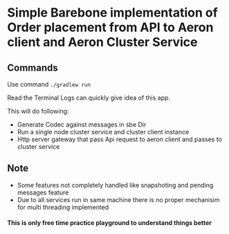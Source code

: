 # Simple Barebone implementation of Order placement from API to Aeron client and Aeron Cluster Service

## Commands

Use command `./gradlew run`

Read the Terminal Logs can quickly give idea of this app.

This will do following:

- Generate Codec against messages in sbe Dir
- Run a single node cluster service and cluster client instance
- Http server gateway that pass Api request to aeron client and passes to cluster service

## Note

- Some features not completely handled like snapshoting and pending messages feature
- Due to all services run in same machine there is no proper mechanisim for multi threading implemented

#### This is only free time practice playground to understand things better
